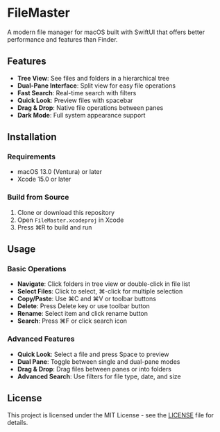 # FileMaster

A modern file manager for macOS built with SwiftUI that offers better performance and features than Finder.

## Features

- **Tree View**: See files and folders in a hierarchical tree
- **Dual-Pane Interface**: Split view for easy file operations
- **Fast Search**: Real-time search with filters
- **Quick Look**: Preview files with spacebar
- **Drag & Drop**: Native file operations between panes
- **Dark Mode**: Full system appearance support

## Installation

### Requirements
- macOS 13.0 (Ventura) or later
- Xcode 15.0 or later

### Build from Source
1. Clone or download this repository
2. Open `FileMaster.xcodeproj` in Xcode
3. Press ⌘R to build and run

## Usage

### Basic Operations
- **Navigate**: Click folders in tree view or double-click in file list
- **Select Files**: Click to select, ⌘-click for multiple selection
- **Copy/Paste**: Use ⌘C and ⌘V or toolbar buttons
- **Delete**: Press Delete key or use toolbar button
- **Rename**: Select item and click rename button
- **Search**: Press ⌘F or click search icon

### Advanced Features
- **Quick Look**: Select a file and press Space to preview
- **Dual Pane**: Toggle between single and dual-pane modes
- **Drag & Drop**: Drag files between panes or into folders
- **Advanced Search**: Use filters for file type, date, and size

## License

This project is licensed under the MIT License - see the [LICENSE](LICENSE) file for details.